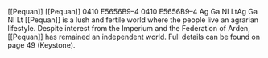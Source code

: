 [[Pequan]] [[Pequan]] 0410 E5656B9–4 0410 E5656B9–4 Ag Ga NI LtAg Ga NI Lt [[Pequan]] is a lush and fertile world where the people live an agrarian lifestyle. Despite interest from the Imperium and the Federation of Arden, [[Pequan]] has remained an independent world. Full details can be found on page 49 (Keystone).